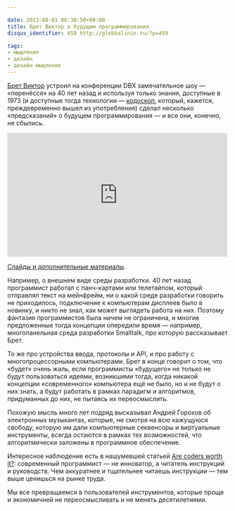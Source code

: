 ```yaml
---

date: 2013-08-01 06:30:50+00:00
title: Брет Виктор о будущем программирования
disqus_identifier: 459 http://glebkalinin.ru/?p=459

tags:
- мышление
- дизайн
- дизайн-мышление
---
```


[Брет Виктор](http://worrydream.com/) устроил на конференции DBX замечательное шоу — «перенёсся» на 40 лет назад и используя только знания, доступные в 1973 (и доступные тогда технологии — [кодоскоп](http://en.wikipedia.org/wiki/Overhead_projector), который, кажется, преждевременно вышел из употребления) сделал несколько «предсказаний» о будущем программирования — и все они, конечно, не сбылись. 

<iframe src="http://player.vimeo.com/video/71278954?title=0&amp;byline=0&amp;portrait=0" width="500" height="281" frameborder="0" webkitAllowFullScreen mozallowfullscreen allowFullScreen></iframe>


[Слайды и дополнительные материалы](http://worrydream.com/#!/dbx).



Например, о внешнем виде среды разработки. 40 лет назад программист работал с панч-картами или телетайпом, который отправлял текст на мейнфрейм, ни о какой среде разработки говорить не приходилось, подключение  к компьютерам дисплеев было в новинку, и никто не знал, как может выглядеть работа на них. Поэтому фантазия программистов была ничем не ограничена, и многие предложенные тогда концепции опередили время — например, многопанельная среда разработки Smalltalk, про которую рассказывает Брет. 

То же про устройства ввода, протоколы и API, и про работу с многопроцессорными компьютерами. Брет в конце говорит о том, что «будет» очень жаль, если программисты «будущего» не только не будут пользоваться идеями, возникшими тогда, когда никакой концепции «современного» компьютера ещё не было, но и не будут о них знать, а будут работать в рамках парадигм и алгоритмов, придуманных до них, не пытаясь их переосмыслить.

Похожую мысль много лет подряд высказывал Андрей Горохов об электронных музыкантах, которые, не смотря на всю кажущуюся свободу, которую им дали компьютерные секвенсоры и виртуальные инструменты, всегда остаются в рамках тех возможностей, что алгоритмически заложены в программное обеспечение.

Интересное наблюдение есть в нашумевшей статьей [Are coders worth it?](http://www.aeonmagazine.com/living-together/james-somers-web-developer-money/): современный программист — не инноватор, а читатель инструкций и руководств. Чем аккуратнее и тщательнее читаешь инструкции — тем выше ценишься на рынке труда.

Мы все превращаемся в пользователей инструментов, которые проще и экономичней не переосмысливать и не менять десятилетиями.
